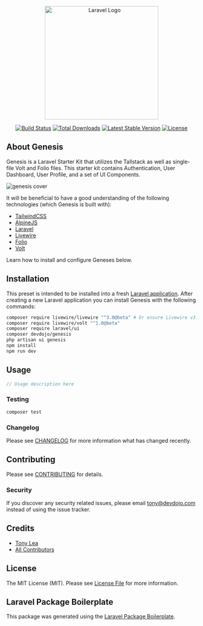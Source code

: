 <p align="center"><a href="https://github.com/thedevdojo/genesis" target="_blank"><img src="https://raw.githubusercontent.com/thedevdojo/genesis/main/art/logo2.svg?logo=true" width="300" alt="Laravel Logo"></a></p>
<p align="center">
<a href="https://github.com/thedevdojo/genesis/actions"><img src="https://github.com/thedevdojo/genesis/actions/workflows/main.yml/badge.svg" alt="Build Status"></a>
<a href="https://packagist.org/packages/devdojo/genesis"><img src="https://img.shields.io/packagist/dt/devdojo/genesis" alt="Total Downloads"></a>
<a href="https://packagist.org/packages/devdojo/genesis"><img src="https://img.shields.io/packagist/v/devdojo/genesis" alt="Latest Stable Version"></a>
<a href="https://packagist.org/packages/devdojo/genesis"><img src="https://img.shields.io/packagist/l/devdojo/genesis" alt="License"></a>
</p>

## About Genesis

Genesis is a Laravel Starter Kit that utilizes the Tallstack as well as single-file Volt and Folio files. This starter kit contains Authentication, User Dashboard, User Profile, and a set of UI Components.

<p><img src="https://cdn.devdojo.com/images/august2023/genesis-cover.png" alt="genesis cover" /></p>

It will be beneficial to have a good understanding of the following technologies (which Genesis is built with):

- [TailwindCSS](https://tailwindcss.com)
- [AlpineJS](https://alpinejs.dev)
- [Laravel](https://laravel.com)
- [Livewire](https://livewire.laravel.com)
- [Folio](https://github.com/laravel/folio)
- [Volt](https://github.com/livewire/volt)

Learn how to install and configure Geneses below.

## Installation

This preset is intended to be installed into a fresh [Laravel application](https://laravel.com). After creating a new Laravel application you can install Genesis with the following commands:

```bash
composer require livewire/livewire "^3.0@beta" # Or ensure Livewire v3.x is installed...
composer require livewire/volt "^1.0@beta"
composer require laravel/ui
composer devdojo/genesis
php artisan ui genesis
npm install
npm run dev
```

## Usage

```php
// Usage description here
```

### Testing

```bash
composer test
```

### Changelog

Please see [CHANGELOG](CHANGELOG.md) for more information what has changed recently.

## Contributing

Please see [CONTRIBUTING](CONTRIBUTING.md) for details.

### Security

If you discover any security related issues, please email tony@devdojo.com instead of using the issue tracker.

## Credits

-   [Tony Lea](https://github.com/devdojo)
-   [All Contributors](../../contributors)

## License

The MIT License (MIT). Please see [License File](LICENSE.md) for more information.

## Laravel Package Boilerplate

This package was generated using the [Laravel Package Boilerplate](https://laravelpackageboilerplate.com).
